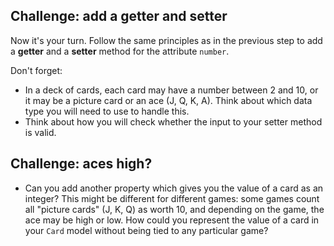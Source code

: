 ## Challenge: add a getter and setter

Now it's your turn. Follow the same principles as in the previous step to add a **getter** and a **setter** method for the attribute `number`.

Don't forget:

- In a deck of cards, each card may have a number between 2 and 10, or it may be a picture card or an ace (J, Q, K, A). Think about which data type you will need to use to handle this.
- Think about how you will check whether the input to your setter method is valid.

## Challenge: aces high?

- Can you add another property which gives you the value of a card as an integer? This might be different for different games: some games count all "picture cards" (J, K, Q) as worth 10, and depending on the game, the ace may be high or low. How could you represent the value of a card in your `Card` model without being tied to any particular game?

